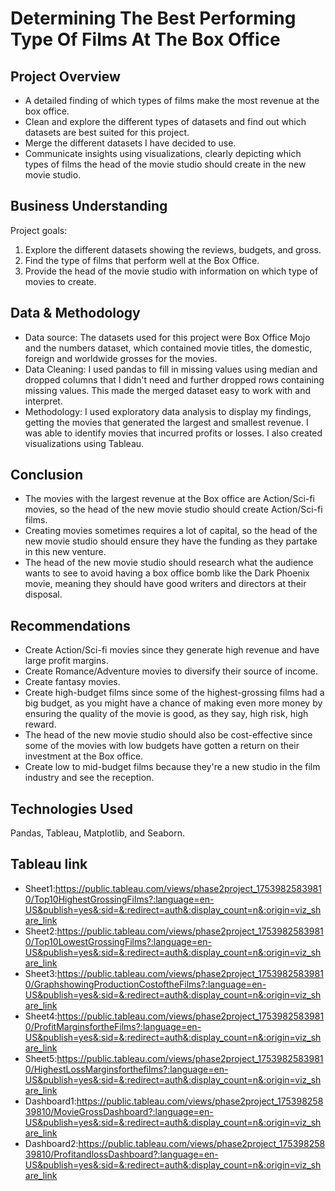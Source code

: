 # Determining The Best Performing Type Of Films At The Box Office
## Project Overview
* A detailed finding of which types of films make the most revenue at the box office.
* Clean and explore the different types of datasets and find out which datasets are best suited for this project.
* Merge the different datasets I have decided to use.
* Communicate insights using visualizations, clearly depicting which types of films the head of the movie studio should create in the new movie studio.
## Business Understanding
Project goals:
1. Explore the different datasets showing the reviews, budgets, and gross.
2. Find the type of films that perform well at the Box Office.
3. Provide the head of the movie studio with information on which type of movies to create.
## Data & Methodology
* Data source: The datasets used for this project were Box Office Mojo and the numbers dataset, which contained movie titles, the domestic, foreign and worldwide grosses for the movies.
* Data Cleaning: I used pandas to fill in  missing values using median and dropped  columns that I didn't need and further dropped rows containing missing values. This made the merged dataset easy to work with and interpret.
* Methodology: I used exploratory data analysis to display my findings, getting the movies that generated the largest and smallest revenue. I was able to identify movies that incurred profits or losses. I also created visualizations using Tableau.
## Conclusion
* The movies with the largest revenue at the Box office are Action/Sci-fi movies, so the head of the new movie studio should create Action/Sci-fi films.
* Creating movies sometimes requires a lot of capital, so the head of the new movie studio should ensure they have the funding as they partake in this new venture.
* The head of the new movie studio should research  what the audience wants to see to avoid having a box office bomb like the Dark Phoenix movie, meaning they should have good writers and directors at their disposal.
 ## Recommendations
* Create Action/Sci-fi movies since they generate high revenue and have large profit margins.
* Create Romance/Adventure movies to diversify their  source of income.
* Create fantasy movies.
* Create high-budget films since some of the highest-grossing films had a big budget, as you might have a chance of making even more money by ensuring the quality of the movie is good, as they say, high risk, high reward.
* The head of the new movie studio should also be cost-effective since some of the movies with low budgets have gotten a return on their investment  at the Box office.
* Create low to mid-budget films because they're a new studio in the film industry and see the reception.
## Technologies Used
Pandas, Tableau, Matplotlib, and Seaborn.
## Tableau link
* Sheet1:https://public.tableau.com/views/phase2project_17539825839810/Top10HighestGrossingFilms?:language=en-US&publish=yes&:sid=&:redirect=auth&:display_count=n&:origin=viz_share_link
* Sheet2:https://public.tableau.com/views/phase2project_17539825839810/Top10LowestGrossingFilms?:language=en-US&publish=yes&:sid=&:redirect=auth&:display_count=n&:origin=viz_share_link
* Sheet3:https://public.tableau.com/views/phase2project_17539825839810/GraphshowingProductionCostoftheFilms?:language=en-US&publish=yes&:sid=&:redirect=auth&:display_count=n&:origin=viz_share_link
* Sheet4:https://public.tableau.com/views/phase2project_17539825839810/ProfitMarginsfortheFilms?:language=en-US&publish=yes&:sid=&:redirect=auth&:display_count=n&:origin=viz_share_link
* Sheet5:https://public.tableau.com/views/phase2project_17539825839810/HighestLossMarginsforthefilms?:language=en-US&publish=yes&:sid=&:redirect=auth&:display_count=n&:origin=viz_share_link
* Dashboard1:https://public.tableau.com/views/phase2project_17539825839810/MovieGrossDashboard?:language=en-US&publish=yes&:sid=&:redirect=auth&:display_count=n&:origin=viz_share_link
* Dashboard2:https://public.tableau.com/views/phase2project_17539825839810/ProfitandlossDashboard?:language=en-US&publish=yes&:sid=&:redirect=auth&:display_count=n&:origin=viz_share_link











